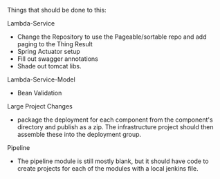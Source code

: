 Things that should be done to this:

Lambda-Service
 * Change the Repository to use the Pageable/sortable repo and add paging to the Thing Result
 * Spring Actuator setup
 * Fill out swagger annotations
 * Shade out tomcat libs.
 
Lambda-Service-Model 
 * Bean Validation
 
 
 Large Project Changes
 * package the deployment for each component from the component's directory
   and publish as a zip. The infrastructure project should then assemble these
   into the deployment group.
   
   
Pipeline
 * The pipeline module is still mostly blank, but it should have code to create projects for 
   each of the modules with a local jenkins file.